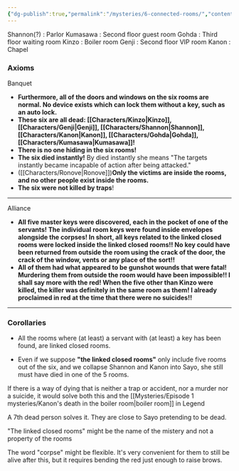 ```yaml
---
{"dg-publish":true,"permalink":"/mysteries/6-connected-rooms/","contentClasses":"center-headings red-truth red-links blue-truth","tags":["banquet"],"created":"2025-03-06T14:24:08.352+01:00","updated":"2025-03-31T18:33:39.628+02:00"}
---
```


Shannon(?) : Parlor
Kumasawa : Second floor guest room
Gohda : Third floor waiting room
Kinzo : Boiler room
Genji : Second floor VIP room
Kanon : Chapel

### Axioms
Banquet
- __Furthermore, all of the doors and windows on the six rooms are normal. No device exists which can lock them without a key, such as an auto lock.__
- __These six are all dead: [[Characters/Kinzo\|Kinzo]], [[Characters/Genji\|Genji]], [[Characters/Shannon\|Shannon]], [[Characters/Kanon\|Kanon]], [[Characters/Gohda\|Gohda]], [[Characters/Kumasawa\|Kumasawa]]!__
- __There is no one hiding in the six rooms!__
- __The six died instantly!__ By died instantly she means "The targets instantly became incapable of action after being attacked."
- ([[Characters/Ronove\|Ronove]])__Only the victims are inside the rooms, and no other people exist inside the rooms.__
- __The six were not killed by traps__!
---
Alliance
-  __All five master keys were discovered, each in the pocket of one of the servants! The individual room keys were found inside envelopes alongside the corpses! In short, all keys related to the linked closed rooms were locked inside the linked closed rooms!! No key could have been returned from outside the room using the crack of the door, the crack of the window, vents or any place of the sort!!__
- __All of them had what appeared to be gunshot wounds that were fatal! Murdering them from outside the room would have been impossible!! I shall say more with the red! When the five other than Kinzo were killed, the killer was definitely in the same room as them! I already proclaimed in red at the time that there were no suicides!!__
---
### Corollaries
- All the rooms where (at least) a servant with (at least) a key has been found, are linked closed rooms.

- Even if we suppose __"the linked closed rooms"__ only include five rooms out of the six, and we collapse Shannon and Kanon into Sayo, she still must have died in one of the 5 rooms.


If there is a way of dying that is neither a trap or accident, nor a murder nor a suicide, it would solve both this and the [[Mysteries/Episode 1 mysteries/Kanon's death in the boiler room\|boiler room]] in Legend


A 7th dead person solves it. They are close to Sayo pretending to be dead.

"The linked closed rooms" might be the name of the mistery and not a property of the rooms

The word "corpse" might be flexible.
It's very convenient for them to still be alive after this, but it requires bending the red just enough to raise brows.
